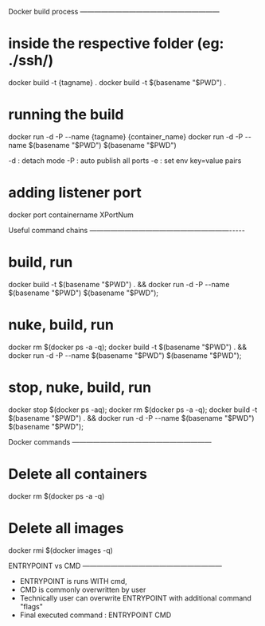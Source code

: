 Docker build process
————————————————————

# inside the respective folder (eg: ./ssh/)
docker build -t {tagname} .
docker build -t $(basename "$PWD") .

# running the build
docker run -d -P --name {tagname} {container_name}
docker run -d -P --name $(basename "$PWD") $(basename "$PWD")

-d : detach mode
-P : auto publish all ports
-e : set env key=value pairs

# adding listener port
docker port containername XPortNum

Useful command chains
————————————————————-----

# build, run
docker build -t $(basename "$PWD") . && docker run -d -P --name $(basename "$PWD") $(basename "$PWD");

# nuke, build, run
docker rm $(docker ps -a -q); docker build -t $(basename "$PWD") . && docker run -d -P --name $(basename "$PWD") $(basename "$PWD");

# stop, nuke, build, run
docker stop $(docker ps -aq); docker rm $(docker ps -a -q); docker build -t $(basename "$PWD") . && docker run -d -P --name $(basename "$PWD") $(basename "$PWD");

Docker commands
————————————————————

# Delete all containers
docker rm $(docker ps -a -q)
# Delete all images
docker rmi $(docker images -q)


ENTRYPOINT vs CMD
————————————————————

- ENTRYPOINT is runs WITH cmd,
- CMD is commonly overwritten by user
- Technically user can overwrite ENTRYPOINT with additional command "flags"
- Final executed command : ENTRYPOINT CMD
